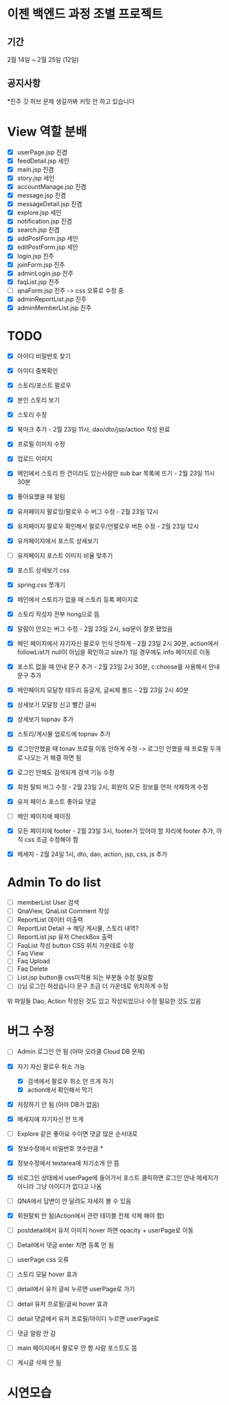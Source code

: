 # 이젠 백엔드 과정 조별 프로젝트
## 기간
2월 14일 ~ 2월 25일 (12일)

## 공지사항
*진주 깃 허브 문제 생길까봐 커밋 안 하고 있습니다

# View 역할 분배
- [x] userPage.jsp 진겸
- [x] feedDetail.jsp 세인
- [x] main.jsp 진겸
- [x] story.jsp 세인
- [x] accountManage.jsp 진겸
- [x] message.jsp 진겸
- [x] messageDetail.jsp 진겸
- [x] explore.jsp 세인
- [x] notification.jsp 진겸
- [x] search.jsp 진겸
- [x] addPostForm.jsp 세인
- [x] editPostForm.jsp 세인
- [x] login.jsp 진주
- [x] joinForm.jsp 진주
- [x] adminLogin.jsp 진주
- [x] faqList.jsp 진주
- [ ] qnaForm.jsp 진주 -> css 오류로 수정 중
- [x] adminReportList.jsp 진주
- [x] adminMemberList.jsp 진주

# TODO
- [x] 아이디 비밀번호 찾기
- [x] 아이디 중복확인
- [x] 스토리/포스트 팔로우
- [x] 본인 스토리 보기
- [x] 스토리 수정
- [x] 북마크 추가 - 2월 23일 11시, dao/dto/jsp/action 작성 완료
- [x] 프로필 이미지 수정
- [x] 업로드 이미지
- [x] 메인에서 스토리 한 건이라도 있는사람만 sub bar 목록에 뜨기 - 2월 23일 11시 30분
- [x] 좋아요했을 때 알림
- [x] 유저페이지 팔로잉/팔로우 수 버그 수정 - 2월 23일 12시
- [x] 유저페이지 팔로우 확인해서 팔로우/언팔로우 버튼 수정 - 2월 23일 12시
- [x] 유저페이지에서 포스트 상세보기
- [ ] 유저페이지 포스트 이미지 비율 맞추기
- [x] 포스트 상세보기 css
- [x] spring.css 쪼개기
- [x] 메인에서 스토리가 없을 때 스토리 등록 페이지로
- [x] 스토리 작성자 전부 hong으로 뜸
- [x] 알람이 안오는 버그 수정 - 2월 23일 2시, sql문이 잘못 됐었음
- [x] 메인 페이지에서 자기자신 팔로우 인식 안하게 - 2월 23일 2시 30분, action에서 followList가 null이 아님을 확인하고 size가 1일 경우에도 info 페이지로 이동
- [x] 포스트 없을 때 안내 문구 추가  - 2월 23일 2시 30분, c:choose를 사용해서 안내문구 추가
- [x] 메인페이지 모달창 테두리 둥글게, 글씨체 볼드 - 2월 23일 2시 40분
- [x] 상세보기 모달창 신고 빨간 글씨
- [x] 상세보기 topnav 추가
- [x] 스토리/게시물 업로드에 topnav 추가
- [x] 로그인안했을 때 tonav 프로필 이동 안하게 수정 -> 로그인 안했을 때 프로필 두개로 나오는 거 해결 하면 됨 
- [x] 로그인 안해도 검색되게 검색 기능 수정
- [x] 회원 탈퇴 버그 수정 - 2월 23일 2시, 회원의 모든 정보를 먼저 삭제하게 수정
- [x] 유저 페이스 포스트 좋아요 댓글
- [ ] 메인 페이지에 페이징
- [x] 모든 페이지에 footer - 2월 23일 3시, footer가 있어야 할 자리에 footer 추가, 아직 css 조금 수정해야 함

- [x] 메세지 - 2월 24일 1시, dto, dao, action, jsp, css, js 추가

# Admin To do list

- [ ] memberList User 검색
- [ ] QnaView, QnaList Comment 작성
- [ ] ReportList 데이터 미출력
- [ ] ReportList Detail -> 해당 게시물, 스토리 내역?  
- [ ] ReportList jsp 유저 CheckBox 출력
- [ ] FaqList 작성 button CSS 위치 가운데로 수정  
- [ ] Faq View
- [ ] Faq Upload
- [ ] Faq Delete
- [ ] List.jsp button들 css미적용 되는 부분들 수정 필요함
- [ ] ()님 로그인 하셨습니다 문구 조금 더 가운데로 위치하게 수정

위 파일들 Dao, Action 작성된 것도 있고 작성되었으나 수정 필요한 것도 있음

# 버그 수정
- [ ] Admin 로그인 안 됨 (아마 오라클 Cloud DB 문제)
- [x] 자기 자신 팔로우 취소 가능
    - [x] 검색에서 팔로우 취소 안 뜨게 하기
    - [x] action에서 확인해서 막기
- [x] 저장하기 안 됨 (아마 DB가 없음)
- [x] 메세지에 자기자신 안 뜨게
- [ ] Explore 같은 좋아요 수이면 댓글 많은 순서대로
- [x] 정보수정에서 비밀번호 갯수만큼 *
- [x] 정보수정에서 textarea에 자기소개 안 뜸
- [x] 비로그인 상태에서 userPage에 들어가서 포스트 클릭하면 로그인 안내 메세지가 아니라 그냥 아이디가 없다고 나옴
- [ ] QNA에서 답변이 안 달려도 자세히 볼 수 있음
- [x] 회원탈퇴 안 됨(Action에서 관련 테이블 전체 삭제 해야 함)
- [ ] postdetail에서 유저 이미지 hover 하면 opacity + userPage로 이동
- [ ] Detail에서 댓글 enter 치면 등록 안 됨
- [ ] userPage css 오류
- [ ] 스토리 모달 hover 효과
- [ ] detail에서 유저 글씨 누르면 userPage로 가기
- [ ] detail 유저 프로필/글씨 hover 효과
- [ ] detail 댓글에서 유저 프로필/아이디 누르면 userPage로
- [ ] 댓글 알람 안 감
- [ ] main 페이지에서 팔로우 안 함 사람 포스트도 뜸
- [ ] 게시글 삭제 안 됨


# 시연모습

